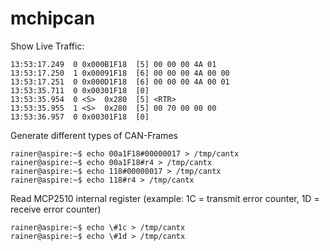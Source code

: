 # mchipcan

Show Live Traffic:
```
13:53:17.249  0 0x000B1F18  [5] 00 00 00 4A 01
13:53:17.250  1 0x00091F18  [6] 00 00 00 4A 00 00
13:53:17.251  0 0x000D1F18  [6] 00 00 00 4A 00 01
13:53:35.711  0 0x00301F18  [0]
13:53:35.954  0 <S>  0x280  [5] <RTR>
13:53:35.955  1 <S>  0x280  [5] 00 70 00 00 00
13:53:36.957  0 0x00301F18  [0]
```


Generate different types of CAN-Frames
```
rainer@aspire:~$ echo 00a1F18#00000017 > /tmp/cantx 
rainer@aspire:~$ echo 00a1F18#r4 > /tmp/cantx 
rainer@aspire:~$ echo 118#00000017 > /tmp/cantx 
rainer@aspire:~$ echo 118#r4 > /tmp/cantx
```
Read MCP2510 internal register 
(example: 1C = transmit error counter, 1D = receive error counter)
``` 
rainer@aspire:~$ echo \#1c > /tmp/cantx 
rainer@aspire:~$ echo \#1d > /tmp/cantx 
```
